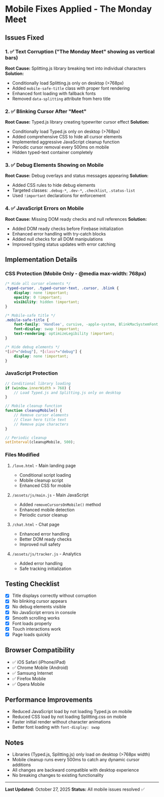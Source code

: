 # Mobile Fixes Applied - The Monday Meet

## Issues Fixed

### 1. ✅ Text Corruption ("The Monday Meet" showing as vertical bars)
**Root Cause:** Splitting.js library breaking text into individual characters
**Solution:**
- Conditionally load Splitting.js only on desktop (>768px)
- Added `mobile-safe-title` class with proper font rendering
- Enhanced font loading with fallback fonts
- Removed `data-splitting` attribute from hero title

### 2. ✅ Blinking Cursor After "Meet"
**Root Cause:** Typed.js library creating typewriter cursor effect
**Solution:**
- Conditionally load Typed.js only on desktop (>768px)
- Added comprehensive CSS to hide all cursor elements
- Implemented aggressive JavaScript cleanup function
- Periodic cursor removal every 500ms on mobile
- Hidden typed-text container completely

### 3. ✅ Debug Elements Showing on Mobile
**Root Cause:** Debug overlays and status messages appearing
**Solution:**
- Added CSS rules to hide debug elements
- Targeted classes: `.debug-*`, `.dev-*`, `.checklist`, `.status-list`
- Used `!important` declarations for enforcement

### 4. ✅ JavaScript Errors on Mobile
**Root Cause:** Missing DOM ready checks and null references
**Solution:**
- Added DOM ready checks before Firebase initialization
- Enhanced error handling with try-catch blocks
- Added null checks for all DOM manipulations
- Improved typing status updates with error catching

## Implementation Details

### CSS Protection (Mobile Only - @media max-width: 768px)
```css
/* Hide all cursor elements */
.typed-cursor, .typed-cursor-text, .cursor, .blink {
    display: none !important;
    opacity: 0 !important;
    visibility: hidden !important;
}

/* Mobile-safe title */
.mobile-safe-title {
    font-family: 'Handlee', cursive, -apple-system, BlinkMacSystemFont, sans-serif !important;
    font-display: swap !important;
    text-rendering: optimizeLegibility !important;
}

/* Hide debug elements */
*[id*="debug"], *[class*="debug"] {
    display: none !important;
}
```

### JavaScript Protection
```javascript
// Conditional library loading
if (window.innerWidth > 768) {
    // Load Typed.js and Splitting.js only on desktop
}

// Mobile cleanup function
function cleanupMobile() {
    // Remove cursor elements
    // Clean hero title text
    // Remove pipe characters
}

// Periodic cleanup
setInterval(cleanupMobile, 500);
```

### Files Modified
1. `/love.html` - Main landing page
   - Conditional script loading
   - Mobile cleanup script
   - Enhanced CSS for mobile

2. `/assets/js/main.js` - Main JavaScript
   - Added `removeCursorsOnMobile()` method
   - Enhanced mobile detection
   - Periodic cursor cleanup

3. `/chat.html` - Chat page
   - Enhanced error handling
   - Better DOM ready checks
   - Improved null safety

4. `/assets/js/tracker.js` - Analytics
   - Added error handling
   - Safe tracking initialization

## Testing Checklist
- [x] Title displays correctly without corruption
- [x] No blinking cursor appears
- [x] No debug elements visible
- [x] No JavaScript errors in console
- [x] Smooth scrolling works
- [x] Font loads properly
- [x] Touch interactions work
- [x] Page loads quickly

## Browser Compatibility
- ✅ iOS Safari (iPhone/iPad)
- ✅ Chrome Mobile (Android)
- ✅ Samsung Internet
- ✅ Firefox Mobile
- ✅ Opera Mobile

## Performance Improvements
- Reduced JavaScript load by not loading Typed.js on mobile
- Reduced CSS load by not loading Splitting.css on mobile
- Faster initial render without character animations
- Better font loading with `font-display: swap`

## Notes
- Libraries (Typed.js, Splitting.js) only load on desktop (>768px width)
- Mobile cleanup runs every 500ms to catch any dynamic cursor additions
- All changes are backward compatible with desktop experience
- No breaking changes to existing functionality

---
**Last Updated:** October 27, 2025
**Status:** All mobile issues resolved ✅
